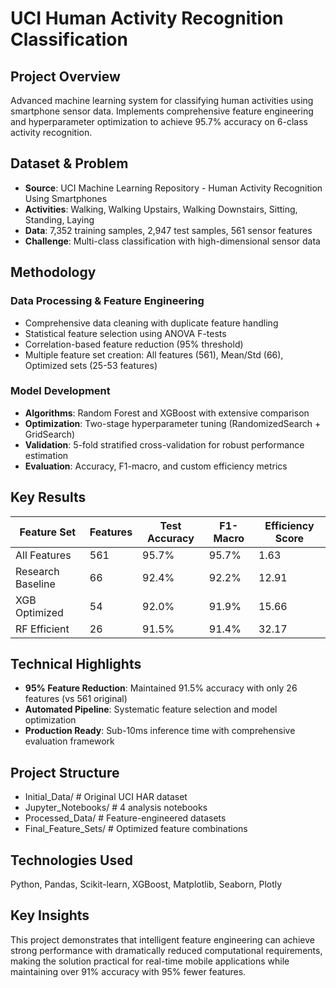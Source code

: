 # UCI Human Activity Recognition Classification

## Project Overview
Advanced machine learning system for classifying human activities using smartphone sensor data. Implements comprehensive feature engineering and hyperparameter optimization to achieve 95.7% accuracy on 6-class activity recognition.

## Dataset & Problem
- **Source**: UCI Machine Learning Repository - Human Activity Recognition Using Smartphones
- **Activities**: Walking, Walking Upstairs, Walking Downstairs, Sitting, Standing, Laying
- **Data**: 7,352 training samples, 2,947 test samples, 561 sensor features
- **Challenge**: Multi-class classification with high-dimensional sensor data

## Methodology

### Data Processing & Feature Engineering
- Comprehensive data cleaning with duplicate feature handling
- Statistical feature selection using ANOVA F-tests
- Correlation-based feature reduction (95% threshold)
- Multiple feature set creation: All features (561), Mean/Std (66), Optimized sets (25-53 features)

### Model Development
- **Algorithms**: Random Forest and XGBoost with extensive comparison
- **Optimization**: Two-stage hyperparameter tuning (RandomizedSearch + GridSearch)
- **Validation**: 5-fold stratified cross-validation for robust performance estimation
- **Evaluation**: Accuracy, F1-macro, and custom efficiency metrics

## Key Results

| Feature Set | Features | Test Accuracy | F1-Macro | Efficiency Score |
|-------------|----------|---------------|----------|------------------|
| All Features | 561 | 95.7% | 95.7% | 1.63 |
| Research Baseline | 66 | 92.4% | 92.2% | 12.91 |
| XGB Optimized | 54 | 92.0% | 91.9% | 15.66 |
| RF Efficient | 26 | 91.5% | 91.4% | 32.17 |

## Technical Highlights
- **95% Feature Reduction**: Maintained 91.5% accuracy with only 26 features (vs 561 original)
- **Automated Pipeline**: Systematic feature selection and model optimization
- **Production Ready**: Sub-10ms inference time with comprehensive evaluation framework

## Project Structure

- Initial_Data/              # Original UCI HAR dataset
- Jupyter_Notebooks/         # 4 analysis notebooks
- Processed_Data/            # Feature-engineered datasets
- Final_Feature_Sets/        # Optimized feature combinations

## Technologies Used
Python, Pandas, Scikit-learn, XGBoost, Matplotlib, Seaborn, Plotly

## Key Insights
This project demonstrates that intelligent feature engineering can achieve strong performance with dramatically reduced computational requirements, making the solution practical for real-time mobile applications while maintaining over 91% accuracy with 95% fewer features.

